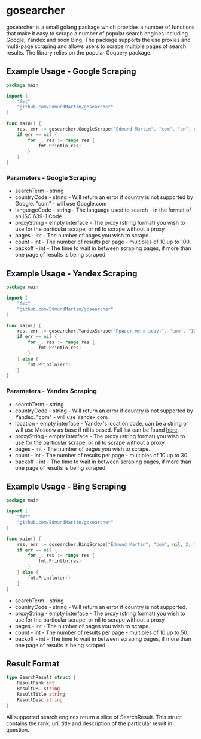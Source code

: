 # gosearcher
gosearcher is a small golang package which provides a number of functions that make it easy to scrape a number of popular search engines including Google, Yandex and soon Bing. The package supports the use proxies and multi-page scraping and allows users to scrape multiple pages of search results. The library relies on the popular Goquery package.

## Example Usage - Google Scraping
```go
package main

import (
	"fmt"
	"github.com/EdmundMartin/gosearcher"
)

func main() {
	res, err := gosearcher.GoogleScrape("Edmund Martin", "com", "en", nil, 1, 10, 10)
	if err == nil {
		for _, res := range res {
			fmt.Println(res)
		}
	}
}
```
### Parameters - Google Scraping
* searchTerm - string
* countryCode - string - Will return an error if country is not supported by Google. "com" - will use Google.com
* languageCode - string - The language used to search - in the format of an ISO 639-1 Code
* proxyString - empty interface - The proxy (string format) you wish to use for the particular scrape, or nil to scrape without a proxy
* pages - int - The number of pages you wish to scrape.
* count - int - The number of results per page - multiples of 10 up to 100.
* backoff - int - The time to wait in between scraping pages, if more than one page of results is being scraped.
## Example Usage - Yandex Scraping
```go
package main

import (
	"fmt"
	"github.com/EdmundMartin/gosearcher"
)

func main() {
	res, err := gosearcher.YandexScrape("Привет меня зовут", "com", "10393", nil, 1, 30, 20)
	if err == nil {
		for _, res := range res {
			fmt.Println(res)
		}
	} else {
		fmt.Println(err)
	}
}
```
### Parameters - Yandex Scraping
* searchTerm - string
* countryCode - string - Will return an error if country is not supported by Yandex. "com" - will use Yandex.com
* location - empty interface - Yandex's location code, can be a string or will use Moscow as base if nil is based. Full list can be found [here](https://yandex.ru/yaca/geo.c2n).
* proxyString - empty interface - The proxy (string format) you wish to use for the particular scrape, or nil to scrape without a proxy
* pages - int - The number of pages you wish to scrape.
* count - int - The number of results per page - multiples of 10 up to 30.
* backoff - int - The time to wait in between scraping pages, if more than one page of results is being scraped.
## Example Usage - Bing Scraping
```go
package main

import (
	"fmt"
	"github.com/EdmundMartin/gosearcher"
)

func main() {
	res, err := gosearcher.BingScrape("Edmund Martin", "com", nil, 2, 30, 30)
	if err == nil {
		for _, res := range res {
			fmt.Println(res)
		}
	} else {
		fmt.Println(err)
	}
}
```
* searchTerm - string
* countryCode - string - Will return an error if country is not supported. 
* proxyString - empty interface - The proxy (string format) you wish to use for the particular scrape, or nil to scrape without a proxy
* pages - int - The number of pages you wish to scrape.
* count - int - The number of results per page - multiples of 10 up to 50.
* backoff - int - The time to wait in between scraping pages, if more than one page of results is being scraped.
## Result Format
```go
type SearchResult struct {
	ResultRank int
	ResultURL string
	ResultTitle string
	ResultDesc string
}
```
All supported search engines return a slice of SearchResult. This struct contains the rank, url, title and description of the particular result in question.
